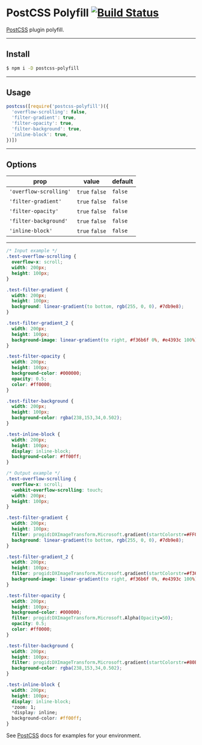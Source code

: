 # PostCSS Polyfill [![Build Status][ci-img]][ci]

[PostCSS] plugin polyfill.

[PostCSS]: https://github.com/postcss/postcss
[ci-img]:  https://img.shields.io/npm/v/postcss-polyfill.svg
[ci]:      https://npmjs.org/package/postcss-polyfill

---

## Install

```bash
$ npm i -D postcss-polyfill
```

---

## Usage

```js
postcss([require('postcss-polyfill')({
  'overflow-scrolling': false,
  'filter-gradient': true,
  'filter-opacity': true,
  'filter-background': true,
  'inline-block': true,
})])

```

---

## Options

| prop                   | value          | default |
| ---                    | ---            | ---     |
| `'overflow-scrolling'` | `true` `false` | `false` |
| `'filter-gradient'`    | `true` `false` | `false` |
| `'filter-opacity'`     | `true` `false` | `false` |
| `'filter-background'`  | `true` `false` | `false` |
| `'inline-block'`       | `true` `false` | `false` |

---

```css
/* Input example */
.test-overflow-scrolling {
  overflow-x: scroll;
  width: 200px;
  height: 100px;
}

.test-filter-gradient {
  width: 200px;
  height: 100px;
  background: linear-gradient(to bottom, rgb(255, 0, 0), #7db9e8);
}

.test-filter-gradient_2 {
  width: 200px;
  height: 100px;
  background-image: linear-gradient(to right, #f36b6f 0%, #e4393c 100%);
}

.test-filter-opacity {
  width: 200px;
  height: 100px;
  background-color: #000000;
  opacity: 0.5;
  color: #ff0000;
}

.test-filter-background {
  width: 200px;
  height: 100px;
  background-color: rgba(238,153,34,0.502);
}

.test-inline-block {
  width: 200px;
  height: 100px;
  display: inline-block;
  background-color: #ff00ff;
}
```

```css
/* Output example */
.test-overflow-scrolling {
  overflow-x: scroll;
  -webkit-overflow-scrolling: touch;
  width: 200px;
  height: 100px;
}

.test-filter-gradient {
  width: 200px;
  height: 100px;
  filter: progid:DXImageTransform.Microsoft.gradient(startColorstr=#FF0000, endColorstr=#7db9e8, GradientType=0);
  background: linear-gradient(to bottom, rgb(255, 0, 0), #7db9e8);
}

.test-filter-gradient_2 {
  width: 200px;
  height: 100px;
  filter: progid:DXImageTransform.Microsoft.gradient(startColorstr=#f36b6f, endColorstr=#e4393c, GradientType=1);
  background-image: linear-gradient(to right, #f36b6f 0%, #e4393c 100%);
}

.test-filter-opacity {
  width: 200px;
  height: 100px;
  background-color: #000000;
  filter: progid:DXImageTransform.Microsoft.Alpha(Opacity=50);
  opacity: 0.5;
  color: #ff0000;
}

.test-filter-background {
  width: 200px;
  height: 100px;
  filter: progid:DXImageTransform.Microsoft.gradient(startColorstr=#80EE9922, endColorstr=#80EE9922, GradientType=0);
  background-color: rgba(238,153,34,0.502);
}

.test-inline-block {
  width: 200px;
  height: 100px;
  display: inline-block;
  *zoom: 1;
  *display: inline;
  background-color: #ff00ff;
}
```

See [PostCSS] docs for examples for your environment.
